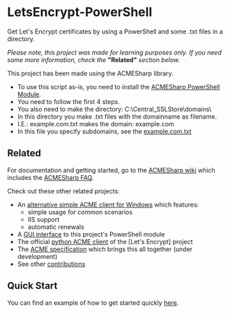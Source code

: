 # LetsEncrypt-PowerShell
Get Let's Encrypt certificates by using a PowerShell and some .txt files in a directory.

*Please note, this project was made for learning purposes only.*
*If you need some more information, check the* **"Related"** *section below.*

This project has been made using the ACMESharp library.

* To use this script as-is, you need to install the [ACMESharp PowerShell Module](https://github.com/ebekker/ACMESharp/wiki/Quick-Start).
 * You need to follow the first 4 steps.
* You also need to make the directory: C:\Central_SSLStore\domains\
 * In this directory you make .txt files with the domainname as filename.
  * I.E.:  example.com.txt makes the domain: example.com
 * In this file you specify subdomains, see the [example.com.txt](https://github.com/MaddestScience/LetsEncrypt-PowerShell/blob/master/Central_SSLStore/domains/example.com.txt)

## Related

For documentation and getting started, go to the [ACMESharp wiki](https://github.com/ebekker/ACMESharp/wiki) which includes the [ACMESharp FAQ](https://github.com/ebekker/ACMESharp/wiki/FAQ).


Check out these other related projects:

* An [alternative simple ACME client for Windows](https://github.com/Lone-Coder/letsencrypt-win-simple) which features:
  * simple usage for common scenarios
  * IIS support
  * automatic renewals
* A [GUI interface](https://github.com/webprofusion/Certify) to this project's PowerShell module
* The official [python ACME client](https://github.com/letsencrypt/letsencrypt) of the [Let's Encrypt] project
* The [ACME specification](https://github.com/ietf-wg-acme/acme) which brings this all together (under development)
* See other [contributions](https://github.com/ebekker/ACMESharp/wiki/Contributions)


## Quick Start

You can find an example of how to get started quickly [here](https://github.com/ebekker/ACMESharp/wiki/Quick-Start).


